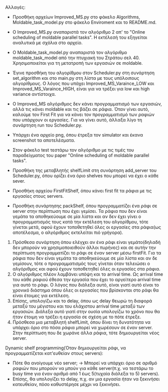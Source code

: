 Αλλαγές:
- Προσθήκη αρχείων Improved_MS.py στο φάκελο Algorithms, Moldable_task_model.py στο φάκελο Enviroment και το README.md.
- Ο Improved_MS.py αναπαριστά τον αλγόριθμο 2 απ' το "Online scheduling of moldable parallel tasks". Η εκτέλεσή του εξηγείται αναλυτικά με σχόλια στο αρχείο.
- Ο Moldable_task_model.py αναπαριστά τον αλγόριθμο moldable_task_model από την πτυχιακή του Στράτου σελ 40. Χρησιμοποιείται για τη μετατροπή των εργασιών σε moldable.
- Έγινε προσθήκη του αλγορίθμου στον Scheduler.py στη συνάρτηση set_algorithm και στο main.py στη λίστα με τους υπόλοιπους αλγορίθμους. Ο λόγος που υπάχει Improved_MS_Varaince_LOW και Improved_MS_Varaince_HIGH, είναι για να τρέξει για low και high variance αντίστοιχα.
- Ο Improved_MS αλγόριθμος δεν κάνει προγραμματισμό των εργασιών, αλλά τις κάνει moldable και τις βάζει σε ράφια. Όταν γίνει αυτό, καλούμε τον First Fit για να κάνει τον προγραμματισμό των ραφιών που υπάρχουν οι εργασίες. Για να γίνει αυτό, άλλαξα λίγο τη συνάρτηση run του Scheduler.py.
- Υπάρχει ένα αρχείο png, όπου έτρεξα τον simulator και έκανα screenshot τα αποτελέσματα.
- Στον φάκελο test τεστάρω τον αλγόριθμο με τις τιμές του παραδείγματος του paper "Online scheduling of moldable parallel tasks".

- Προσθήκη της μεταβλητής shelfLimit στη συνάρτηση add_server του Scheduler.py, όπου ορίζει ένα όριο shelves που μπορεί να έχει ο κάθε sever.
- Προσθήκη αρχείου FirstFitShelf, όπου κάνει first fit τα ράφια με τις εργασίες στους servers.
- Προσθήκη συνάρτησης packShelf, όπου προγραμματίζει ένα ράφι σε server στην περίπτωση που έχει γεμίσει. Τα ράφια που δεν είναι γεμάτα τα αποθηκεύουμε σε μία λίστα και αν δεν έχει γίνει ο προγραμματισμός τους κατά την εκτέλεση του αλγορίθμου, τότε γίνεται μετά, αφού έχουν τοποθετηθεί όλες οι εργασίες στα ράφια(ως αποτέλεσμα, ο αλγόριθμος εκτελείται πιό γρήγορα).

1. Πρόσθεσα συνάρτηση όπου ελέγχει αν ένα ράφι είναι γεμάτο(δηλαδή δεν μπορούν να χρησιμοποιειθούν άλλοι πυρήνες) και σε αυτήν την περίπτωση προγραμματίζει το ράφι σε έναν server μέσω firstFit. Για τα ράφια που δεν είναι γεμάτα τα αποθηκεύουμε σε μία λίστα και αν δε γεμίσουν, τότε ο προγραμματισμός τους γίνεται όταν τελειώσει ο αλγόριθμος και αφού έχουν τοποθετηθεί όλες οι εργασίες στα ράφια.
2. Ο αλγόριθμος πλέον λαμβάνει υπόψη και το arrival time. Ως arrival time του κάθε ραφιού έθεσα την εργασία που έχει το αργείτερο arrival time για αυτό το ράφι. Ο λόγος που διάλεξα αυτό, είναι γιατί αυτό είναι το χρονικό διάστημα όπου όλες οι εργασίες που βρίσκονται στο ράφι θα είναι έτοιμες για εκτέλεση.
3. Επίσης, υπολογίζω και το delay, όπου ως delay θεωρώ τη διαφορά μεταξύ του μέγιστου και του ελάχιστου arrival time μεταξύ των εργασιών. Διάλεξα αυτό γιατί στην ουσία υπολογίζω το χρόνο που θα ήταν έτοιμη να τρέξει η εργασία σε σχέση με το πότε έτρεξε.
4. Πρόσθεσα μια μεταβλητή shelfLimit, όπου δίνει τη δυνατότητα να υπάρχει όριο στο πόσα ράφια μπορεί να χωρέσουν σε έναν server. Στην περίπτωση που δε χωράνε άλλα ράφια, τότε δημιουργείται νέος server.

Dynamic shelf programming(Όταν δημιουργείται ράφι, να προγραμματίζεται κατ'ευθείαν στους servers):
- Πότε θα ανοίγουμε νέο server;
    -> Μπορεί να υπάρχει όριο σε αριθμό ραφιών που μπορούν να μπούν για κάθε server(π.χ. να τεστάρω το busy time για έναν αριθμό από 1 έως 5(τυχαία διάλεξα το 5) servers).
- Επίσης, θα υπολογίζει το delay, π.χ. αν μια εργασία ήταν να ξεκινήσει κατευθείαν, πόσο καθυστέρησε μέχρι να ξεκινήσει.